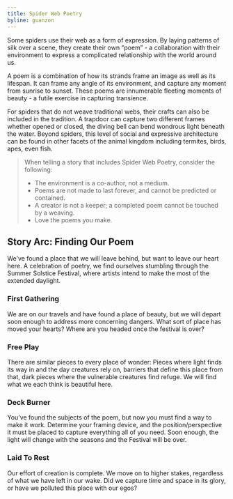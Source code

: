 ```yaml
---
title: Spider Web Poetry
byline: guanzon
---
```


Some spiders use their web as a form of expression. By laying patterns of silk over a scene, they create their own “poem” - a collaboration with their environment to express a complicated relationship with the world around us.

A poem is a combination of how its strands frame an image as well as its lifespan. It can frame any angle of its environment, and capture any moment from sunrise to sunset. These poems are innumerable fleeting moments of beauty - a futile exercise in capturing transience.

For spiders that do not weave traditional webs, their crafts can also be included in the tradition. A trapdoor can capture two different frames whether opened or closed, the diving bell can bend wondrous light beneath the water. Beyond spiders, this level of social and expressive architecture can be found in other facets of the animal kingdom including termites, birds, apes, even fish.

> When telling a story that includes Spider Web Poetry, consider the following:
>
> * The environment is a co-author, not a medium.
> * Poems are not made to last forever, and cannot be predicted or contained.
> * A creator is not a keeper; a completed poem cannot be touched by a weaving.
> * Love the poems you make.


## Story Arc: Finding Our Poem

We’ve found a place that we will leave behind, but want to leave our heart here. A celebration of poetry, we find ourselves stumbling through the Summer Solstice Festival, where artists intend to make the most of the extended daylight. 


### First Gathering

We are on our travels and have found a place of beauty, but we will depart soon enough to address more concerning dangers. What sort of place has moved your hearts? Where are you headed once the festival is over?


### Free Play

There are similar pieces to every place of wonder: Pieces where light finds its way in and the day creatures rely on, barriers that define this place from that, dark pieces where the vulnerable creatures find refuge. We will find what we each think is beautiful here.


### Deck Burner

You’ve found the subjects of the poem, but now you must find a way to make it work. Determine your framing device, and the position/perspective it must be placed to capture everything all of you need. Soon enough, the light will change with the seasons and the Festival will be over.


### Laid To Rest

Our effort of creation is complete. We move on to higher stakes, regardless of what we have left in our wake. Did we capture time and space in its glory, or have we polluted this place with our egos?
